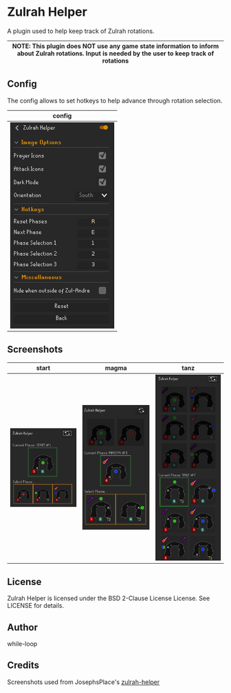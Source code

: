 Zulrah Helper
=============

A plugin used to help keep track of Zulrah rotations.

| NOTE: This plugin does NOT use any game state information to inform about Zulrah rotations. Input is needed by the user to keep track of rotations |
| --- |

Config
------

The config allows to set hotkeys to help advance through rotation selection.

config |
-------|
![Config Page](/assets/config.png "Config Page") |

Screenshots
-----------

start                               | magma                               | tanz                            
----------------------------------- |-------------------------------------| --------------------------------
![start](/assets/start.png "start") | ![magma](/assets/magma.png "magma") | ![tanz](/assets/tanz.png "tanz") 

License
-------
Zulrah Helper is licensed under the BSD 2-Clause License License. See LICENSE for details.

Author
------
while-loop

Credits
-------
Screenshots used from JosephsPlace's [zulrah-helper](https://github.com/JosephsPlace/zulrah-helper)